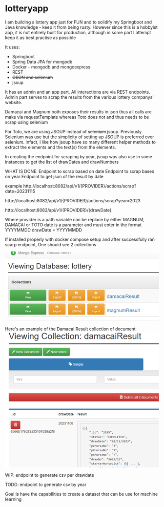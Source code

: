 # lotteryapp
I am building a lottery app just for FUN and to solidify my Springboot and Java knowledge - keep it from being rusty.
However since this is a hobbyist app, it is not entirely built for production, although in some part I attempt keep it as best practise as possible

It uses:
- Springboot
- Spring Data JPA for mongodb
- Docker - mongodb and mongoexpress
- REST
- ~~GSON and selenium~~
- jsoup 

It has an admin and an app part. All interactions are via REST endpoints.
Admin part serves to scrap the results from the various lottery companys' website.

Damacai and Magnum both exposes their results in json thus all calls are make via requestTemplate whereas Toto does not and thus needs to be scrap using selenium

For Toto, we are using JSOUP instead of ~~selenium~~ jsoup. Previously Selenium was use but the simplicity of setting up JSOUP is preferred over selenium. Infact, I like how jsoup have so many different helper methods to extract the elements and the text(s) from the elements.

In creating the endpoint for scraping by year, jsoup was also use in some instances to get the list of drawDates and drawNumbers

WHAT IS DONE:
Endpoint to scrap based on date
Endpoint to scrap based on year
Endpoint to get json of the result by date

example
http://localhost:8082/api/v1/{PROVIDER}/actions/scrap?date=20231115

http://localhost:8082/api/v1/{PROVIDER}/actions/scrap?year=2023

http://localhost:8082/api/v1/{PROVIDER}/{drawDate}

Where provider is a path variable can be replace by either MAGNUM, DAMACAI or TOTO
date is a parameter and must enter in the format YYYYMMDD
drawDate = YYYYMMDD

If installed properly with docker compose setup and after successfully ran scarp endpoint, 
One should see 2 collections

![img.png](img.png)

Here's an example of the Damacai Result collection of document
![img_1.png](img_1.png)


WIP:
endpoint to generate csv per drawdate

TODO:
endpoint to generate csv by year

Goal is have the capabilities to create a dataset that can be use for machine learning
